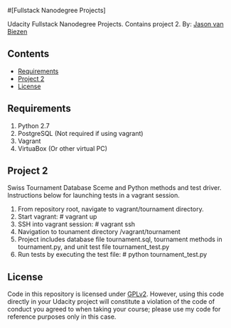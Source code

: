 #[Fullstack Nanodegree Projects]

Udacity Fullstack Nanodegree Projects.  Contains project 2.
By: [Jason van Biezen](https://github.com/jasonvanbiezen)

## Contents

- [Requirements](#requirements)
- [Project 2](#project2)
- [License](#license)

## Requirements

1. Python 2.7
2. PostgreSQL (Not required if using vagrant)
3. Vagrant
4. VirtuaBox (Or other virtual PC)

## Project 2

Swiss Tournament Database Sceme and Python methods and test driver.  Instructions below for launching tests in a vagrant session.

1. From repository root, navigate to vagrant/tournament directory.
2. Start vagrant: # vagrant up
3. SSH into vagrant session: # vagrant ssh
4. Navigation to tounament directory /vagrant/tournament
5. Project includes database file tournament.sql, tournament methods in tournament.py, and unit test file tournament_test.py
6. Run tests by executing the test file: # python tournament_test.py

## License

Code in this repository is licensed under [GPLv2](https://www.gnu.org/licenses/old-licenses/gpl-2.0.en.html).  However, using this code directly in your Udacity project will constitute a violation of the code of conduct you agreed to when taking your course; please use my code for reference purposes only in this case.

